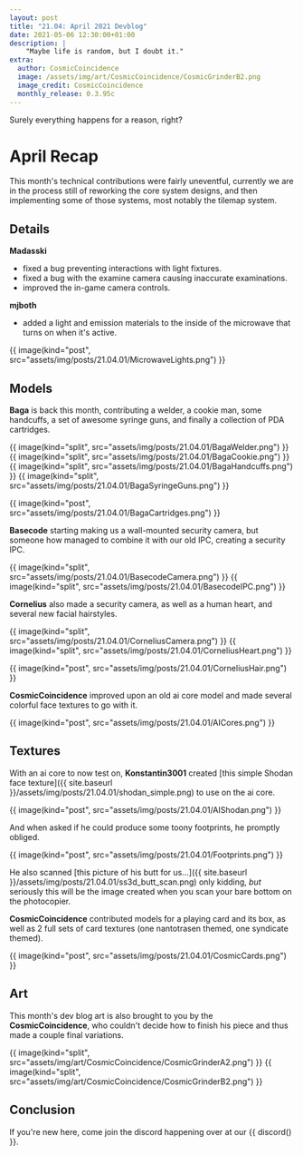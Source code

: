 ```yaml
---
layout: post
title: "21.04: April 2021 Devblog"
date: 2021-05-06 12:30:00+01:00
description: |
    "Maybe life is random, but I doubt it."
extra:
  author: CosmicCoincidence
  image: /assets/img/art/CosmicCoincidence/CosmicGrinderB2.png
  image_credit: CosmicCoincidence
  monthly_release: 0.3.95c
---
```


Surely everything happens for a reason, right?

# April Recap

This month's technical contributions were fairly uneventful, currently we are in the process still of reworking the core system designs, and then implementing some of those systems, most notably the tilemap system.

## Details

**Madasski**
- fixed a bug preventing interactions with light fixtures.
- fixed a bug with the examine camera causing inaccurate examinations.
- improved the in-game camera controls.

**mjboth**
- added a light and emission materials to the inside of the microwave that turns on when it's active.

{{ image(kind="post", src="assets/img/posts/21.04.01/MicrowaveLights.png") }}

## Models

**Baga** is back this month, contributing a welder, a cookie man, some handcuffs, a set of awesome syringe guns, and finally a collection of PDA cartridges.

<div class='horizontal-2' markdown='1'>
  {{ image(kind="split", src="assets/img/posts/21.04.01/BagaWelder.png") }}
  {{ image(kind="split", src="assets/img/posts/21.04.01/BagaCookie.png") }}
</div>

<div class='horizontal-2' markdown='1'>
  {{ image(kind="split", src="assets/img/posts/21.04.01/BagaHandcuffs.png") }}
  {{ image(kind="split", src="assets/img/posts/21.04.01/BagaSyringeGuns.png") }}
</div>

{{ image(kind="post", src="assets/img/posts/21.04.01/BagaCartridges.png") }}

**Basecode** starting making us a wall-mounted security camera, but someone how managed to combine it with our old IPC, creating a security IPC.

<div class='horizontal-2' markdown='1'>
  {{ image(kind="split", src="assets/img/posts/21.04.01/BasecodeCamera.png") }}
  {{ image(kind="split", src="assets/img/posts/21.04.01/BasecodeIPC.png") }}
</div>

**Cornelius** also made a security camera, as well as a human heart, and several new facial hairstyles.

<div class='horizontal-2' markdown='1'>
  {{ image(kind="split", src="assets/img/posts/21.04.01/CorneliusCamera.png") }}
  {{ image(kind="split", src="assets/img/posts/21.04.01/CorneliusHeart.png") }}
</div>

{{ image(kind="post", src="assets/img/posts/21.04.01/CorneliusHair.png") }}

**CosmicCoincidence** improved upon an old ai core model and made several colorful face textures to go with it.

{{ image(kind="post", src="assets/img/posts/21.04.01/AICores.png") }}

## Textures

With an ai core to now test on, **Konstantin3001** created [this simple Shodan face texture]({{ site.baseurl }}/assets/img/posts/21.04.01/shodan_simple.png) to use on the ai core.

{{ image(kind="post", src="assets/img/posts/21.04.01/AIShodan.png") }}

And when asked if he could produce some toony footprints, he promptly obliged.

{{ image(kind="post", src="assets/img/posts/21.04.01/Footprints.png") }}

He also scanned [this picture of his butt for us...]({{ site.baseurl }}/assets/img/posts/21.04.01/ss3d_butt_scan.png) only kidding, *but* seriously this will be the image created when you scan your bare bottom on the photocopier.

**CosmicCoincidence** contributed models for a playing card and its box, as well as 2 full sets of card textures (one nantotrasen themed, one syndicate themed).

{{ image(kind="post", src="assets/img/posts/21.04.01/CosmicCards.png") }}

## Art

This month's dev blog art is also brought to you by the **CosmicCoincidence**, who couldn't decide how to finish his piece and thus made a couple final variations.

<div class='horizontal-2' markdown='1'>
{{ image(kind="split", src="assets/img/art/CosmicCoincidence/CosmicGrinderA2.png") }}
{{ image(kind="split", src="assets/img/art/CosmicCoincidence/CosmicGrinderB2.png") }}
</div>

## Conclusion

If you're new here, come join the discord happening over at our {{ discord() }}.
